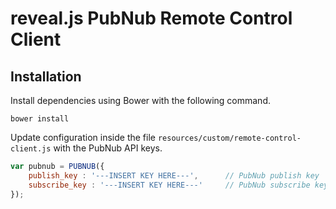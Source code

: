 # reveal.js PubNub Remote Control Client

## Installation

Install dependencies using Bower with the following command.

```
bower install
```

Update configuration inside the file ```resources/custom/remote-control-client.js``` with the PubNub API keys.

```javascript
var pubnub = PUBNUB({
	publish_key : '---INSERT KEY HERE---',		// PubNub publish key
    subscribe_key : '---INSERT KEY HERE---'		// PubNub subscribe key
});
```
